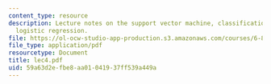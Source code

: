 ```yaml
---
content_type: resource
description: Lecture notes on the support vector machine, classification errors, regularization,
  logistic regression.
file: https://ol-ocw-studio-app-production.s3.amazonaws.com/courses/6-867-machine-learning-fall-2006/59a63d2efbe8aa01041937ff539a449a_lec4.pdf
file_type: application/pdf
resourcetype: Document
title: lec4.pdf
uid: 59a63d2e-fbe8-aa01-0419-37ff539a449a
---
```

